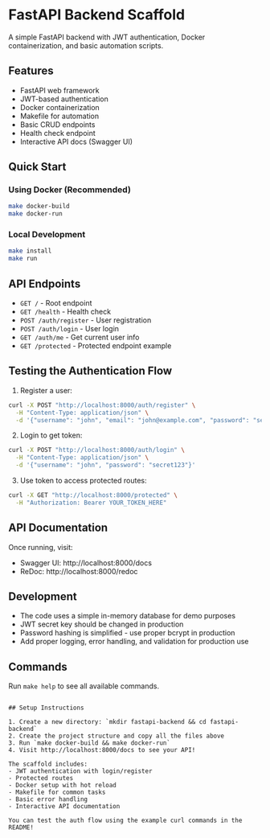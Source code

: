 # FastAPI Backend Scaffold

A simple FastAPI backend with JWT authentication, Docker containerization, and basic automation scripts.

## Features

- FastAPI web framework
- JWT-based authentication
- Docker containerization
- Makefile for automation
- Basic CRUD endpoints
- Health check endpoint
- Interactive API docs (Swagger UI)

## Quick Start

### Using Docker (Recommended)
```bash
make docker-build
make docker-run
```

### Local Development
```bash
make install
make run
```

## API Endpoints

- `GET /` - Root endpoint
- `GET /health` - Health check
- `POST /auth/register` - User registration
- `POST /auth/login` - User login
- `GET /auth/me` - Get current user info
- `GET /protected` - Protected endpoint example

## Testing the Authentication Flow

1. Register a user:
```bash
curl -X POST "http://localhost:8000/auth/register" \
  -H "Content-Type: application/json" \
  -d '{"username": "john", "email": "john@example.com", "password": "secret123"}'
```

2. Login to get token:
```bash
curl -X POST "http://localhost:8000/auth/login" \
  -H "Content-Type: application/json" \
  -d '{"username": "john", "password": "secret123"}'
```

3. Use token to access protected routes:
```bash
curl -X GET "http://localhost:8000/protected" \
  -H "Authorization: Bearer YOUR_TOKEN_HERE"
```

## API Documentation

Once running, visit:
- Swagger UI: http://localhost:8000/docs
- ReDoc: http://localhost:8000/redoc

## Development

- The code uses a simple in-memory database for demo purposes
- JWT secret key should be changed in production
- Password hashing is simplified - use proper bcrypt in production
- Add proper logging, error handling, and validation for production use

## Commands

Run `make help` to see all available commands.
```

## Setup Instructions

1. Create a new directory: `mkdir fastapi-backend && cd fastapi-backend`
2. Create the project structure and copy all the files above
3. Run `make docker-build && make docker-run`
4. Visit http://localhost:8000/docs to see your API!

The scaffold includes:
- JWT authentication with login/register
- Protected routes
- Docker setup with hot reload
- Makefile for common tasks
- Basic error handling
- Interactive API documentation

You can test the auth flow using the example curl commands in the README!